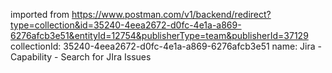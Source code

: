 imported from https://www.postman.com/v1/backend/redirect?type=collection&id=35240-4eea2672-d0fc-4e1a-a869-6276afcb3e51&entityId=12754&publisherType=team&publisherId=37129
collectionId: 35240-4eea2672-d0fc-4e1a-a869-6276afcb3e51
name: Jira - Capability - Search for JIra
                                    Issues